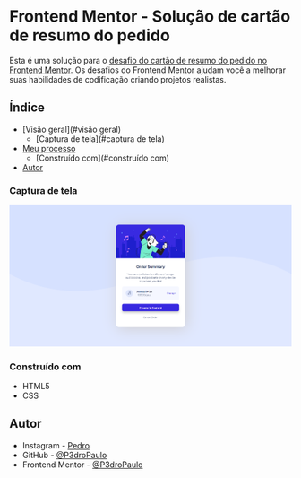 # Frontend Mentor - Solução de cartão de resumo do pedido

Esta é uma solução para o [desafio do cartão de resumo do pedido no Frontend Mentor](https://www.frontendmentor.io/challenges/order-summary-component-QlPmajDUj). Os desafios do Frontend Mentor ajudam você a melhorar suas habilidades de codificação criando projetos realistas.

## Índice

- [Visão geral](#visão geral)
  - [Captura de tela](#captura de tela)
- [Meu processo](#meu-processo)
  - [Construído com](#construído com)
- [Autor](#autor)

### Captura de tela

![Screenshot](./order-summary.jpg)

### Construído com

- HTML5
- CSS

## Autor

- Instagram - [Pedro](https://instagram.com/p3dro_soaress_)
- GitHub - [@P3droPaulo](https://github.com/P3droPaulo)
- Frontend Mentor - [@P3droPaulo](https://www.frontendmentor.io/profile/P3droPaulo)
